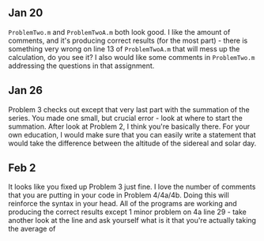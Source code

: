 ## Jan 20
`ProblemTwo.m` and `ProblemTwoA.m` both look good. I like the amount of comments, and it's producing correct results (for the most part) - there is something very wrong on line 13 of `ProblemTwoA.m` that will mess up the calculation, do you see it? I also would like some comments in `ProblemTwo.m` addressing the questions in that assignment.

## Jan 26
Problem 3 checks out except that very last part with the summation of the series. You made one small, but crucial error - look at where to start the summation. After look at Problem 2, I think you're basically there. For your own education, I would make sure that you can easily write a statement that would take the difference between the altitude of the sidereal and solar day.

## Feb 2
It looks like you fixed up Problem 3 just fine. I love the number of comments that you are putting in your code in Problem 4/4a/4b. Doing this will reinforce the syntax in your head. All of the programs are working and producing the correct results except 1 minor problem on 4a line 29 - take another look at the line and ask yourself what is it that you're actually taking the average of
